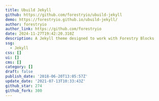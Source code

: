 ```yaml
---
title: Ubuild Jekyll
github: https://github.com/forestryio/ubuild-jekyll
demo: https://forestryio.github.io/ubuild-jekyll/
author: forestryio
author_link: https://github.com/forestryio
date: 2024-11-27T19:42:20.310Z
description: A Jekyll theme designed to work with Forestry Blocks
ssg:
  - Jekyll
css: []
ui: []
cms: []
category: []
draft: false
publish_date: '2018-06-20T13:05:57Z'
update_date: '2021-07-13T10:33:43Z'
github_star: 274
github_fork: 300
---
```

